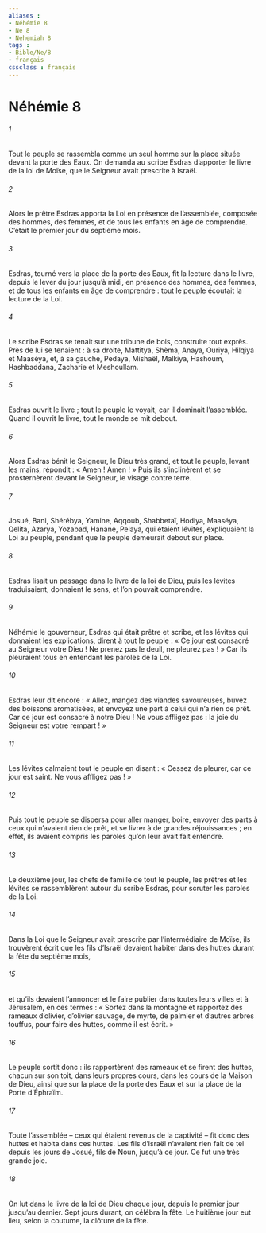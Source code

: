 ```yaml
---
aliases : 
- Néhémie 8
- Ne 8
- Nehemiah 8
tags : 
- Bible/Ne/8
- français
cssclass : français
---
```


# Néhémie 8

###### 1
Tout le peuple se rassembla comme un seul homme sur la place située devant la porte des Eaux. On demanda au scribe Esdras d’apporter le livre de la loi de Moïse, que le Seigneur avait prescrite à Israël.
###### 2
Alors le prêtre Esdras apporta la Loi en présence de l’assemblée, composée des hommes, des femmes, et de tous les enfants en âge de comprendre. C’était le premier jour du septième mois.
###### 3
Esdras, tourné vers la place de la porte des Eaux, fit la lecture dans le livre, depuis le lever du jour jusqu’à midi, en présence des hommes, des femmes, et de tous les enfants en âge de comprendre : tout le peuple écoutait la lecture de la Loi.
###### 4
Le scribe Esdras se tenait sur une tribune de bois, construite tout exprès. Près de lui se tenaient : à sa droite, Mattitya, Shèma, Anaya, Ouriya, Hilqiya et Maaséya, et, à sa gauche, Pedaya, Mishaël, Malkiya, Hashoum, Hashbaddana, Zacharie et Meshoullam.
###### 5
Esdras ouvrit le livre ; tout le peuple le voyait, car il dominait l’assemblée. Quand il ouvrit le livre, tout le monde se mit debout.
###### 6
Alors Esdras bénit le Seigneur, le Dieu très grand, et tout le peuple, levant les mains, répondit : « Amen ! Amen ! » Puis ils s’inclinèrent et se prosternèrent devant le Seigneur, le visage contre terre.
###### 7
Josué, Bani, Shérébya, Yamine, Aqqoub, Shabbetaï, Hodiya, Maaséya, Qelita, Azarya, Yozabad, Hanane, Pelaya, qui étaient lévites, expliquaient la Loi au peuple, pendant que le peuple demeurait debout sur place.
###### 8
Esdras lisait un passage dans le livre de la loi de Dieu, puis les lévites traduisaient, donnaient le sens, et l’on pouvait comprendre.
###### 9
Néhémie le gouverneur, Esdras qui était prêtre et scribe, et les lévites qui donnaient les explications, dirent à tout le peuple : « Ce jour est consacré au Seigneur votre Dieu ! Ne prenez pas le deuil, ne pleurez pas ! » Car ils pleuraient tous en entendant les paroles de la Loi.
###### 10
Esdras leur dit encore : « Allez, mangez des viandes savoureuses, buvez des boissons aromatisées, et envoyez une part à celui qui n’a rien de prêt. Car ce jour est consacré à notre Dieu ! Ne vous affligez pas : la joie du Seigneur est votre rempart ! »
###### 11
Les lévites calmaient tout le peuple en disant : « Cessez de pleurer, car ce jour est saint. Ne vous affligez pas ! »
###### 12
Puis tout le peuple se dispersa pour aller manger, boire, envoyer des parts à ceux qui n’avaient rien de prêt, et se livrer à de grandes réjouissances ; en effet, ils avaient compris les paroles qu’on leur avait fait entendre.
###### 13
Le deuxième jour, les chefs de famille de tout le peuple, les prêtres et les lévites se rassemblèrent autour du scribe Esdras, pour scruter les paroles de la Loi.
###### 14
Dans la Loi que le Seigneur avait prescrite par l’intermédiaire de Moïse, ils trouvèrent écrit que les fils d’Israël devaient habiter dans des huttes durant la fête du septième mois,
###### 15
et qu’ils devaient l’annoncer et le faire publier dans toutes leurs villes et à Jérusalem, en ces termes : « Sortez dans la montagne et rapportez des rameaux d’olivier, d’olivier sauvage, de myrte, de palmier et d’autres arbres touffus, pour faire des huttes, comme il est écrit. »
###### 16
Le peuple sortit donc : ils rapportèrent des rameaux et se firent des huttes, chacun sur son toit, dans leurs propres cours, dans les cours de la Maison de Dieu, ainsi que sur la place de la porte des Eaux et sur la place de la Porte d’Éphraïm.
###### 17
Toute l’assemblée – ceux qui étaient revenus de la captivité – fit donc des huttes et habita dans ces huttes. Les fils d’Israël n’avaient rien fait de tel depuis les jours de Josué, fils de Noun, jusqu’à ce jour. Ce fut une très grande joie.
###### 18
On lut dans le livre de la loi de Dieu chaque jour, depuis le premier jour jusqu’au dernier. Sept jours durant, on célébra la fête. Le huitième jour eut lieu, selon la coutume, la clôture de la fête.
